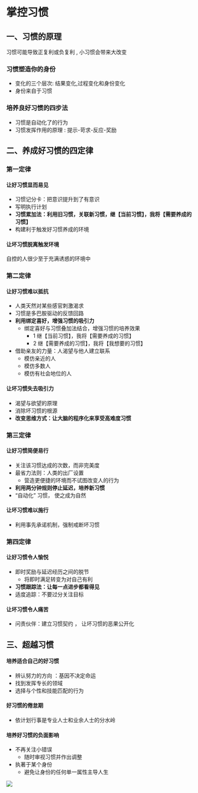 # 掌控习惯

## 一、习惯的原理

习惯可能导致正复利或负复利 , 小习惯会带来大改变

### 习惯塑造你的身份 

+ 变化的三个层次: 结果变化,过程变化和身份变化
+ 身份来自于习惯

### 培养良好习惯的四步法

+ 习惯是自动化了的行为
+ 习惯发挥作用的原理 : 提示-苛求-反应-奖励

## 二、养成好习惯的四定律

### 第一定律

#### 让好习惯显而易见

+ 习惯记分卡：把意识提升到了有意识
+ 写明执行计划
+ **习惯累加法：利用旧习惯，关联新习惯，继【当前习惯】，我将【需要养成的习惯】**
+ 构建利于触发好习惯养成的环境

#### 让坏习惯脱离触发环境

自控的人很少至于充满诱惑的环境中

### 第二定律

#### 让好习惯难以抵抗

+ 人类天然对某些感官刺激渴求
+ 习惯是多巴胺驱动的反馈回路
+ **利用绑定喜好，增强习惯的吸引力**
  + 绑定喜好与习惯叠加法结合，增强习惯的培养效果
    + 1 继【当前习惯】，我将【需要养成的习惯】
    + 2 继【需要养成的习惯】，我将【我想要的习惯】
+ 借助亲友的力量：人渴望与他人建立联系
  + 模仿亲近的人
  + 模仿多数人
  + 模仿有社会地位的人

#### 让坏习惯失去吸引力

+ 渴望与欲望的原理
+ 消除坏习惯的根源
+ **改变思维方式：让大脑的程序化来享受高难度习惯**



### 第三定律

#### 让好习惯简便易行

+ 关注该习惯达成的次数，而非完美度
+ 最省力法则：人类的出厂设置
  + 营造更便捷的环境而不试图改变人的行为
+ **利用两分钟规则停止延迟，培养新习惯**
+ “自动化” 习惯， 使之成为自然

#### 让坏习惯难以施行

+ 利用事先承诺机制，强制戒断坏习惯

### 第四定律

#### 让好习惯令人愉悦

  + 即时奖励与延迟经历之间的脱节
      + 将即时满足转变为对自己有利
  + **习惯跟踪法：让每一点进步都看得见**
  + 适度追踪：不要过分关注目标

#### 让坏习惯令人痛苦

+ 问责伙伴：建立习惯契约 ， 让坏习惯的恶果公开化

## 三、超越习惯

#### 培养适合自己的好习惯

+ 辨认努力的方向 ：基因不决定命运
+ 找到发挥专长的领域
+ 选择与个性和技能匹配的行为

#### 好习惯的倦怠期

+ 依计划行事是专业人士和业余人士的分水岭

#### 培养好习惯的负面影响

+ 不再关注小错误
  + 随时审视习惯并作出调整
+ 执著于某个身份
  + 避免让身份的任何单一属性主导人生



![](D:\DJGitBook\书迹\img\掌控习惯.jpg)